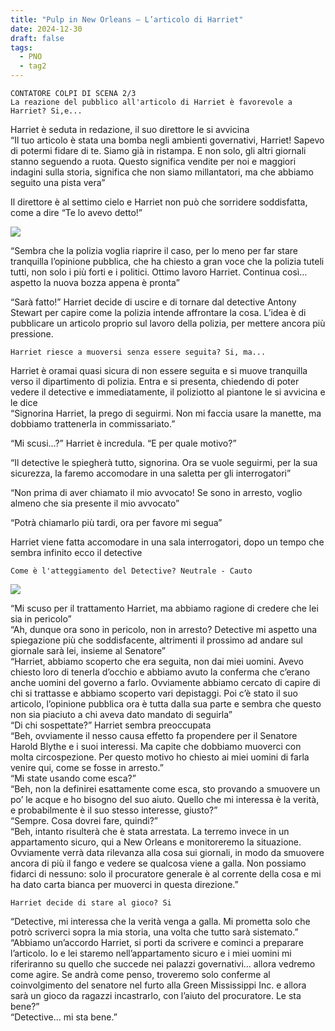 ```yaml
---
title: "Pulp in New Orleans – L’articolo di Harriet"
date: 2024-12-30
draft: false
tags:
  - PNO
  - tag2
---
```


`CONTATORE COLPI DI SCENA 2/3`  
`La reazione del pubblico all'articolo di Harriet è favorevole a Harriet? Si,e...`

Harriet è seduta in redazione, il suo direttore le si avvicina  
“Il tuo articolo è stata una bomba negli ambienti governativi, Harriet! Sapevo di potermi fidare di te. Siamo già in ristampa. E non solo, gli altri giornali stanno seguendo a ruota. Questo significa vendite per noi e maggiori indagini sulla storia, significa che non siamo millantatori, ma che abbiamo seguito una pista vera”

Il direttore è al settimo cielo e Harriet non può che sorridere soddisfatta, come a dire “Te lo avevo detto!”

![](https://teatrodellamente.wordpress.com/wp-content/uploads/2024/12/articolo-cover.png?w=780)

“Sembra che la polizia voglia riaprire il caso, per lo meno per far stare tranquilla l’opinione pubblica, che ha chiesto a gran voce che la polizia tuteli tutti, non solo i più forti e i politici. Ottimo lavoro Harriet. Continua così… aspetto la nuova bozza appena è pronta”

“Sarà fatto!” Harriet decide di uscire e di tornare dal detective Antony Stewart per capire come la polizia intende affrontare la cosa. L’idea è di pubblicare un articolo proprio sul lavoro della polizia, per mettere ancora più pressione.

`Harriet riesce a muoversi senza essere seguita? Si, ma...`

Harriet è oramai quasi sicura di non essere seguita e si muove tranquilla verso il dipartimento di polizia. Entra e si presenta, chiedendo di poter vedere il detective e immediatamente, il poliziotto al piantone le si avvicina e le dice  
“Signorina Harriet, la prego di seguirmi. Non mi faccia usare la manette, ma dobbiamo trattenerla in commissariato.”

“Mi scusi…?” Harriet è incredula. “E per quale motivo?”

“Il detective le spiegherà tutto, signorina. Ora se vuole seguirmi, per la sua sicurezza, la faremo accomodare in una saletta per gli interrogatori”

“Non prima di aver chiamato il mio avvocato! Se sono in arresto, voglio almeno che sia presente il mio avvocato”

“Potrà chiamarlo più tardi, ora per favore mi segua”

Harriet viene fatta accomodare in una sala interrogatori, dopo un tempo che sembra infinito ecco il detective

`Come è l'atteggiamento del Detective? Neutrale - Cauto`

![](https://teatrodellamente.wordpress.com/wp-content/uploads/2024/12/harriet-police.png?w=784)

“Mi scuso per il trattamento Harriet, ma abbiamo ragione di credere che lei sia in pericolo”  
“Ah, dunque ora sono in pericolo, non in arresto? Detective mi aspetto una spiegazione più che soddisfacente, altrimenti il prossimo ad andare sul giornale sarà lei, insieme al Senatore”  
“Harriet, abbiamo scoperto che era seguita, non dai miei uomini. Avevo chiesto loro di tenerla d’occhio e abbiamo avuto la conferma che c’erano anche uomini del governo a farlo. Ovviamente abbiamo cercato di capire di chi si trattasse e abbiamo scoperto vari depistaggi. Poi c’è stato il suo articolo, l’opinione pubblica ora è tutta dalla sua parte e sembra che questo non sia piaciuto a chi aveva dato mandato di seguirla”  
“Di chi sospettate?” Harriet sembra preoccupata  
“Beh, ovviamente il nesso causa effetto fa propendere per il Senatore Harold Blythe e i suoi interessi. Ma capite che dobbiamo muoverci con molta circospezione. Per questo motivo ho chiesto ai miei uomini di farla venire qui, come se fosse in arresto.”  
“Mi state usando come esca?”  
“Beh, non la definirei esattamente come esca, sto provando a smuovere un po’ le acque e ho bisogno del suo aiuto. Quello che mi interessa è la verità, e probabilmente è il suo stesso interesse, giusto?”  
“Sempre. Cosa dovrei fare, quindi?”  
“Beh, intanto risulterà che è stata arrestata. La terremo invece in un appartamento sicuro, qui a New Orleans e monitoreremo la situazione. Ovviamente verrà data rilevanza alla cosa sui giornali, in modo da smuovere ancora di più il fango e vedere se qualcosa viene a galla. Non possiamo fidarci di nessuno: solo il procuratore generale è al corrente della cosa e mi ha dato carta bianca per muoverci in questa direzione.”

`Harriet decide di stare al gioco? Si`

“Detective, mi interessa che la verità venga a galla. Mi prometta solo che potrò scriverci sopra la mia storia, una volta che tutto sarà sistemato.”  
“Abbiamo un’accordo Harriet, si porti da scrivere e cominci a preparare l’articolo. Io e lei staremo nell’appartamento sicuro e i miei uomini mi riferiranno su quello che succede nei palazzi governativi… allora vedremo come agire. Se andrà come penso, troveremo solo conferme al coinvolgimento del senatore nel furto alla Green Mississippi Inc. e allora sarà un gioco da ragazzi incastrarlo, con l’aiuto del procuratore. Le sta bene?”  
“Detective… mi sta bene.”